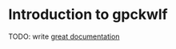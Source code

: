 # Introduction to gpckwlf

TODO: write [great documentation](http://jacobian.org/writing/great-documentation/what-to-write/)
